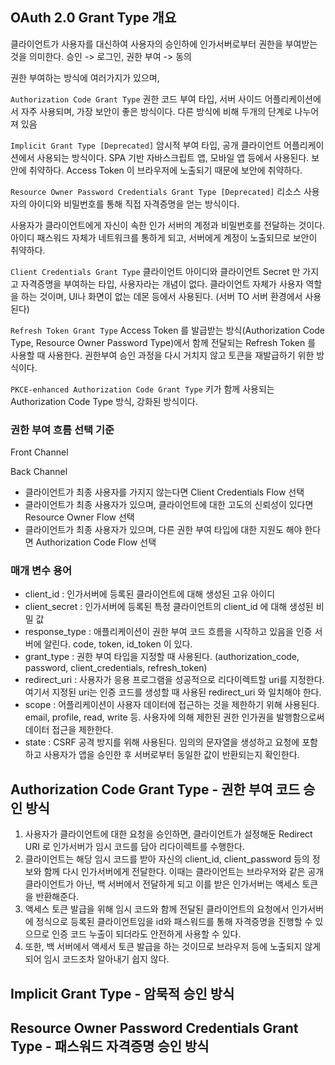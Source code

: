 ## OAuth 2.0 Grant Type 개요

클라이언트가 사용자를 대신하여 사용자의 승인하에 인가서버로부터 권한을 부여받는 것을 의미한다.
승인 -> 로그인, 권한 부여 -> 동의

권한 부여하는 방식에 여러가지가 있으며,

`Authorization Code Grant Type`
권한 코드 부여 타입, 서버 사이드 어플리케이션에서 자주 사용되며, 가장 보안이 좋은 방식이다.
다른 방식에 비해 두개의 단계로 나누어져 있음

`Implicit Grant Type [Deprecated]`
암시적 부여 타입, 공개 클라이언트 어플리케이션에서 사용되는 방식이다. SPA 기반 자바스크립트 앱, 모바일 앱 등에서 사용된다.
보안에 취약하다. Access Token 이 브라우저에 노출되기 때문에 보안에 취약하다.

`Resource Owner Password Credentials Grant Type [Deprecated]`
리소스 사용자의 아이디와 비밀번호를 통해 직접 자격증명을 얻는 방식이다.

사용자가 클라이언트에게 자신이 속한 인가 서버의 계정과 비밀번호를 전달하는 것이다.
아이디 패스워드 자체가 네트워크를 통하게 되고, 서버에게 계정이 노출되므로 보안이 취약하다.

`Client Credentials Grant Type`
클라이언트 아이디와 클라이언트 Secret 만 가지고 자격증명을 부여하는 타입, 사용자라는 개념이 없다.
클라이언트 자체가 사용자 역할을 하는 것이며, UI나 화면이 없는 데몬 등에서 사용된다. (서버 TO 서버 환경에서 사용된다)

`Refresh Token Grant Type`
Access Token 를 발급받는 방식(Authorization Code Type, Resource Owner Password Type)에서 함께 전달되는 Refresh Token 를 사용할 때
사용한다. 권한부여 승인 과정을 다시 거치지 않고 토큰을 재발급하기 위한 방식이다.

`PKCE-enhanced Authorization Code Grant Type`
키가 함께 사용되는 Authorization Code Type 방식, 강화된 방식이다.

### 권한 부여 흐름 선택 기준

Front Channel

Back Channel

- 클라이언트가 최종 사용자를 가지지 않는다면 Client Credentials Flow 선택
- 클라이언트가 최종 사용자가 있으며, 클라이언트에 대한 고도의 신뢰성이 있다면 Resource Owner Flow 선택
- 클라이언트가 최종 사용자가 있으며, 다른 권한 부여 타입에 대한 지원도 해야 한다면 Authorization Code Flow 선택

### 매개 변수 용어

- client_id : 인가서버에 등록된 클라이언트에 대해 생성된 고유 아이디
- client_secret : 인가서버에 등록된 특정 클라이언트의 client_id 에 대해 생성된 비밀 값
- response_type : 애플리케이션이 권한 부여 코드 흐름을 시작하고 있음을 인증 서버에 알린다. code, token, id_token 이 있다.
- grant_type : 권한 부여 타입을 지정할 때 사용된다. (authorization_code, password, client_credentials, refresh_token)
- redirect_uri : 사용자가 응용 프로그램을 성공적으로 리다이렉트할 uri를 지정한다. 여기서 지정된 uri는 인증 코드를 생성할 때 사용된 redirect_uri 와 일치해야 한다.
- scope : 어플리케이션이 사용자 데이터에 접근하는 것을 제한하기 위해 사용된다. email, profile, read, write 등. 사용자에 의해 제한된 권한 인가권을 발행함으로써 데이터 접근을 제한한다.
- state : CSRF 공격 방지를 위해 사용된다. 임의의 문자열을 생성하고 요청에 포함하고 사용자가 앱을 승인한 후 서버로부터 동일한 값이 반환되는지 확인한다.

## Authorization Code Grant Type - 권한 부여 코드 승인 방식
1. 사용자가 클라이언트에 대한 요청을 승인하면, 클라이언트가 설정해둔 Redirect URI 로 인가서버가 임시 코드를 담아 리다이렉트를 수행한다.
2. 클라이언트는 해당 임시 코드를 받아 자신의 client_id, client_password 등의 정보와 함께 다시 인가서버에게 전달한다. 이때는 클라이언트는 브라우저와 같은 공개 클라이언트가 아닌, 백 서버에서 전달하게 되고 이를 받은 인가서버는 액세스 토큰을 반환해준다.
3. 액세스 토큰 발급을 위해 임시 코드와 함께 전달된 클라이언트의 요청에서 인가서버에 정식으로 등록된 클라이언트임을 id와 패스워드를 통해 자격증명을 진행할 수 있으므로 인증 코드 누출이 되더라도 안전하게 사용할 수 있다.
4. 또한, 백 서버에서 액세서 토큰 발급을 하는 것이므로 브라우저 등에 노출되지 않게되어 임시 코드조차 알아내기 쉽지 않다.


## Implicit Grant Type - 암묵적 승인 방식

## Resource Owner Password Credentials Grant Type - 패스워드 자격증명 승인 방식